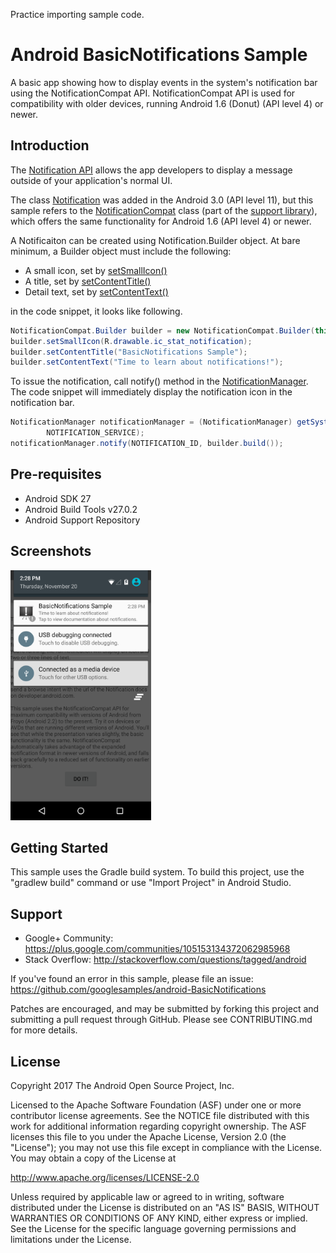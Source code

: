 
Practice importing sample code.

Android BasicNotifications Sample
===================================

A basic app showing how to display events in the system's notification bar using
the NotificationCompat API.
NotificationCompat API is used for compatibility with older devices, running Android
1.6 (Donut) (API level 4) or newer.

Introduction
------------

The [Notification API][1] allows the app developers to display a message outside
of your application's normal UI.

The class [Notification][2] was added in the Android 3.0 (API level 11), but this
sample refers to the [NotificationCompat][3] class (part of the [support library][4]),
 which offers the same functionality for Android 1.6 (API level 4) or newer.

A Notificaiton can be created using Notification.Builder object.
At bare minimum, a Builder object must include the following:
- A small icon, set by [setSmallIcon()][5]
- A title, set by [setContentTitle()][6]
- Detail text, set by [setContentText()][7]

in the code snippet, it looks like following.
```java
NotificationCompat.Builder builder = new NotificationCompat.Builder(this);
builder.setSmallIcon(R.drawable.ic_stat_notification);
builder.setContentTitle("BasicNotifications Sample");
builder.setContentText("Time to learn about notifications!");
```

To issue the notification, call notify() method in the [NotificationManager][8].
The code snippet will immediately display the notification icon in the
notification bar.

```java
NotificationManager notificationManager = (NotificationManager) getSystemService(
        NOTIFICATION_SERVICE);
notificationManager.notify(NOTIFICATION_ID, builder.build());
```

[1]: http://developer.android.com/guide/topics/ui/notifiers/notifications.html
[2]: http://developer.android.com/reference/android/app/Notification.html
[3]: http://developer.android.com/reference/android/support/v4/app/NotificationCompat.html
[4]: http://developer.android.com/tools/support-library/index.html
[5]: http://developer.android.com/reference/android/support/v4/app/NotificationCompat.Builder.html#setSmallIcon(int)
[6]: http://developer.android.com/reference/android/support/v4/app/NotificationCompat.Builder.html#setContentTitle(java.lang.CharSequence) 
[7]: http://developer.android.com/reference/android/support/v4/app/NotificationCompat.Builder.html#setContentText(java.lang.CharSequence)
[8]: http://developer.android.com/reference/android/app/NotificationManager.html

Pre-requisites
--------------

- Android SDK 27
- Android Build Tools v27.0.2
- Android Support Repository

Screenshots
-------------

<img src="screenshots/main.png" height="400" alt="Screenshot"/> 

Getting Started
---------------

This sample uses the Gradle build system. To build this project, use the
"gradlew build" command or use "Import Project" in Android Studio.

Support
-------

- Google+ Community: https://plus.google.com/communities/105153134372062985968
- Stack Overflow: http://stackoverflow.com/questions/tagged/android

If you've found an error in this sample, please file an issue:
https://github.com/googlesamples/android-BasicNotifications

Patches are encouraged, and may be submitted by forking this project and
submitting a pull request through GitHub. Please see CONTRIBUTING.md for more details.

License
-------

Copyright 2017 The Android Open Source Project, Inc.

Licensed to the Apache Software Foundation (ASF) under one or more contributor
license agreements.  See the NOTICE file distributed with this work for
additional information regarding copyright ownership.  The ASF licenses this
file to you under the Apache License, Version 2.0 (the "License"); you may not
use this file except in compliance with the License.  You may obtain a copy of
the License at

http://www.apache.org/licenses/LICENSE-2.0

Unless required by applicable law or agreed to in writing, software
distributed under the License is distributed on an "AS IS" BASIS, WITHOUT
WARRANTIES OR CONDITIONS OF ANY KIND, either express or implied.  See the
License for the specific language governing permissions and limitations under
the License.
